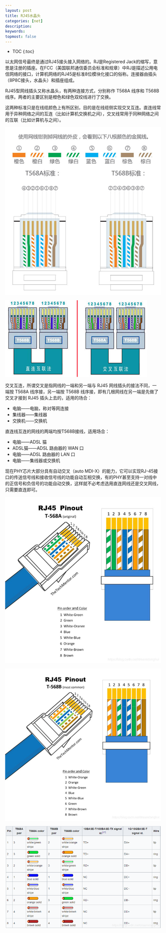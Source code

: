 ```yaml
---
layout: post
title: RJ45水晶头
categories: [net]
description: 
keywords: 
topmost: false
---
```


* TOC
{:toc}

以太网信号最终是通过RJ45接头接入网络的。RJ是Registered Jack的缩写，意思是注册的插座。在FCC（美国联邦通信委员会标准和规章）中RJ是描述公用电信网络的接口，计算机网络的RJ45是标准8位模块化接口的俗称。连接器由插头（8P8C接头，水晶头）和插座组成。

RJ45型网线插头又称水晶头，有两种连接方式，分别称作 T568A 线序和 T568B 线序。两者的主要区别是橙色和绿色双绞线进行了交换。

这两种标准只是在线缆颜色上有所区别，目的是在线缆侧实现交叉互连。直连线常用于异种网络之间的互连（比如计算机交换机之间），交叉线常用于同种网络之间的互联（比如计算机与之间）。

![RJ-45接线图](/images/net/RJ45/RJ-45_T568AB.jpg)

![RJ-45接线图2](/images/net/RJ45/T568AB.bmp)

交叉互连，所谓交叉是指网线的一端和另一端与 RJ45 网线插头的接法不同，一端按 T568A 线序接，另一端按 T568B 线序接，即有几根网线在另一端是先做了交叉才接到 RJ45 插头上去的，适用的场合：

* 电脑——电脑，称对等网连接
* 集线器——集线器
* 交换机——交换机

直连线互连的网线的两端均按T568B接线，适用场合：

* 电脑——ADSL 猫
* ADSL猫——ADSL 路由器的 WAN 口
* 电脑——ADSL 路由器的 LAN 口
* 电脑——集线器或交换机

现在PHY芯片大部分具有自动交叉（auto MDI-X）的能力，它可以实现RJ-45接口的传送信号线和接收信号线的功能自动互相交换，有的PHY甚至支持一对线中的正信号和负信号的功能自动交换，这样就不必考虑选用直连网线还是交叉网线，只需要直连即可。

![T-568A](/images/net/RJ45/T-568A.jpg)

![T-568B](/images/net/RJ45/T-568B.jpg)

![RJ45-pinout](/images/net/RJ45/RJ45-pinout.jpg)
